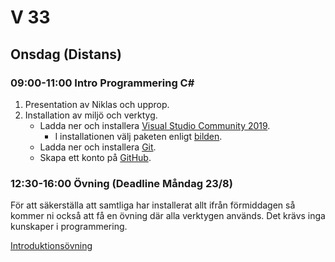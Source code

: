 # V 33

## Onsdag (Distans)

### 09:00-11:00 Intro Programmering C#
1. Presentation av Niklas och upprop.
2. Installation av miljö och verktyg.
   * Ladda ner och installera [Visual Studio Community 2019](https://visualstudio.microsoft.com/thank-you-downloading-visual-studio/?sku=Community&rel=16).
      - I installationen välj paketen enligt [bilden](./img/Selecitons.png).
   * Ladda ner och installera [Git](https://git-scm.com/download/win).
   * Skapa ett konto på [GitHub](https://github.com/).

### 12:30-16:00 Övning (Deadline Måndag 23/8)

För att säkerställa att samtliga har installerat allt ifrån förmiddagen så kommer ni också att få en övning där alla verktygen används. Det krävs inga kunskaper i programmering.

[Introduktionsövning](./IntroÖvning.md)